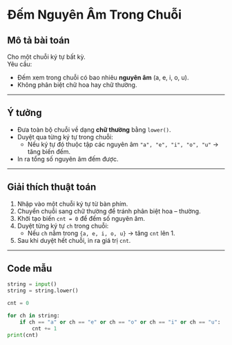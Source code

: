 #  Đếm Nguyên Âm Trong Chuỗi

##  Mô tả bài toán
Cho một chuỗi ký tự bất kỳ.  
Yêu cầu:  
- Đếm xem trong chuỗi có bao nhiêu **nguyên âm** (a, e, i, o, u).  
- Không phân biệt chữ hoa hay chữ thường.

---

##  Ý tưởng
- Đưa toàn bộ chuỗi về dạng **chữ thường** bằng `lower()`.  
- Duyệt qua từng ký tự trong chuỗi:
  - Nếu ký tự đó thuộc tập các nguyên âm `"a", "e", "i", "o", "u"` → tăng biến đếm.  
- In ra tổng số nguyên âm đếm được.

---

##  Giải thích thuật toán
1. Nhập vào một chuỗi ký tự từ bàn phím.  
2. Chuyển chuỗi sang chữ thường để tránh phân biệt hoa – thường.  
3. Khởi tạo biến `cnt = 0` để đếm số nguyên âm.  
4. Duyệt từng ký tự `ch` trong chuỗi:
   - Nếu `ch` nằm trong `{a, e, i, o, u}` → tăng `cnt` lên 1.  
5. Sau khi duyệt hết chuỗi, in ra giá trị `cnt`.

---

##  Code mẫu

```python
string = input()
string = string.lower()

cnt = 0

for ch in string:
    if ch == "a" or ch == "e" or ch == "o" or ch == "i" or ch == "u":
        cnt += 1
print(cnt)
